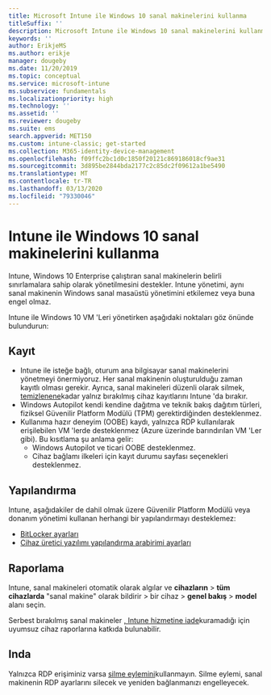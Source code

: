 ```yaml
---
title: Microsoft Intune ile Windows 10 sanal makinelerini kullanma
titleSuffix: ''
description: Microsoft Intune ile Windows 10 sanal makinelerini kullanma yönergeleri
keywords: ''
author: ErikjeMS
ms.author: erikje
manager: dougeby
ms.date: 11/20/2019
ms.topic: conceptual
ms.service: microsoft-intune
ms.subservice: fundamentals
ms.localizationpriority: high
ms.technology: ''
ms.assetid: ''
ms.reviewer: dougeby
ms.suite: ems
search.appverid: MET150
ms.custom: intune-classic; get-started
ms.collection: M365-identity-device-management
ms.openlocfilehash: f09ffc2bc1d0c1850f20121c869186018cf9ae31
ms.sourcegitcommit: 3d895be2844bda2177c2c85dc2f09612a1be5490
ms.translationtype: MT
ms.contentlocale: tr-TR
ms.lasthandoff: 03/13/2020
ms.locfileid: "79330046"
---
```

# <a name="using-windows-10-virtual-machines-with-intune"></a>Intune ile Windows 10 sanal makinelerini kullanma

Intune, Windows 10 Enterprise çalıştıran sanal makinelerin belirli sınırlamalara sahip olarak yönetilmesini destekler. Intune yönetimi, aynı sanal makinenin Windows sanal masaüstü yönetimini etkilemez veya buna engel olmaz.

Intune ile Windows 10 VM 'Leri yönetirken aşağıdaki noktaları göz önünde bulundurun:

## <a name="enrollment"></a>Kayıt
- Intune ile isteğe bağlı, oturum ana bilgisayar sanal makinelerini yönetmeyi önermiyoruz. Her sanal makinenin oluşturulduğu zaman kayıtlı olması gerekir. Ayrıca, sanal makineleri düzenli olarak silmek, [temizlenene](../remote-actions/devices-wipe.md#automatically-delete-devices-with-cleanup-rules)kadar yalnız bırakılmış cihaz kayıtlarını Intune 'da bırakır. 
- Windows Autopilot kendi kendine dağıtma ve teknik bakış dağıtım türleri, fiziksel Güvenilir Platform Modülü (TPM) gerektirdiğinden desteklenmez. 
- Kullanıma hazır deneyim (OOBE) kaydı, yalnızca RDP kullanılarak erişilebilen VM 'lerde desteklenmez (Azure üzerinde barındırılan VM 'Ler gibi). Bu kısıtlama şu anlama gelir:
    - Windows Autopilot ve ticari OOBE desteklenmez.
    - Cihaz bağlamı ilkeleri için kayıt durumu sayfası seçenekleri desteklenmez.

## <a name="configuration"></a>Yapılandırma
Intune, aşağıdakiler de dahil olmak üzere Güvenilir Platform Modülü veya donanım yönetimi kullanan herhangi bir yapılandırmayı desteklemez:
- [BitLocker ayarları](../configuration/device-profiles.md#endpoint-protection)
- [Cihaz üretici yazılımı yapılandırma arabirimi ayarları](../configuration/device-profiles.md#device-firmware-configuration-interface)

## <a name="reporting"></a>Raporlama
Intune, sanal makineleri otomatik olarak algılar ve **cihazların** > **tüm cihazlarda** "sanal makine" olarak bildirir > bir cihaz > **genel bakış** > **model** alanı seçin. 

Serbest bırakılmış sanal makineler [, Intune hizmetine iade](../configuration/device-profile-troubleshoot.md#how-long-does-it-take-for-devices-to-get-a-policy-profile-or-app-after-they-are-assigned)kuramadığı için uyumsuz cihaz raporlarına katkıda bulunabilir.

## <a name="retirement"></a>Inda
Yalnızca RDP erişiminiz varsa [silme eylemini](../remote-actions/devices-wipe.md#wipe)kullanmayın. Silme eylemi, sanal makinenin RDP ayarlarını silecek ve yeniden bağlanmanızı engelleyecek.


